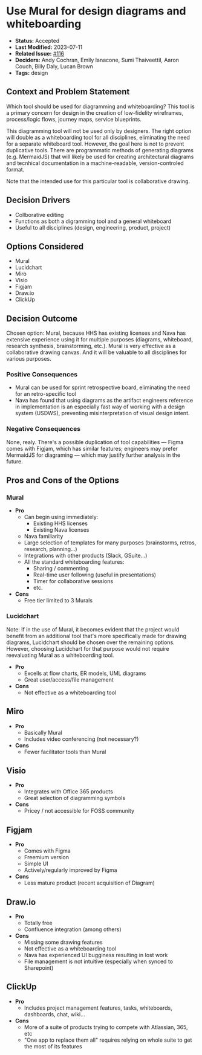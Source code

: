# Use Mural for design diagrams and whiteboarding

- **Status:** Accepted
- **Last Modified:** 2023-07-11 
- **Related Issue:** [#116](https://github.com/HHS/grants-equity/issues/116)
- **Deciders:** Andy Cochran, Emily Ianacone, Sumi Thaiveettil, Aaron Couch, Billy Daly, Lucan Brown
- **Tags:** design

## Context and Problem Statement

Which tool should be used for diagramming and whiteboarding? This tool is a primary concern for design in the creation of low-fidelity wireframes, process/logic flows, journey maps, service blueprints.

This diagramming tool will not be used only by designers. The right option will double as a whiteboarding tool for all disciplines, eliminating the need for a separate whiteboard tool. However, the goal here is not to prevent duplicative tools. There are programmatic methods of generating diagrams (e.g. MermaidJS) that will likely be used for creating architectural diagrams and tecnhical documentation in a machine-readable, version-controled format.

Note that the intended use for this particular tool is collaborative drawing.

## Decision Drivers <!-- RECOMMENDED -->

- Collborative editing
- Functions as both a digramming tool and a general whiteboard
- Useful to all disciplines (design, engineering, product, project)

## Options Considered

- Mural
- Lucidchart
- Miro
- Visio
- Figjam
- Draw.io
- ClickUp

## Decision Outcome <!-- REQUIRED -->

Chosen option: Mural, because HHS has existing licenses and Nava has extensive experience using it for multiple purposes (diagrams, whiteboard, research synthesis, brainstorming, etc.). Mural is very effective as a collaborative drawing canvas. And it will be valuable to all disciplines for various purposes.

### Positive Consequences <!-- OPTIONAL -->

- Mural can be used for sprint retrospective board, eliminating the need for an retro-specific tool
- Nava has found that using diagrams as the artifact engineers reference in implementation is an especially fast way of working with a design system (USDWS), preventing misinterpretation of visual design intent.

### Negative Consequences <!-- OPTIONAL -->

None, realy. There's a possible duplication of tool capabilities — Figma comes with Figjam, which has similar features; engineers may prefer MermaidJS for diagraming — which may justify further analysis in the future.

## Pros and Cons of the Options <!-- OPTIONAL -->

### Mural

- **Pro**
  - Can begin using immediately:
    - Existing HHS licenses
    - Existing Nava licenses
  - Nava familiarity
  - Large selection of templates for many purposes (brainstorms, retros, research, planning…)
  - Integrations with other products (Slack, GSuite…)
  - All the standard whiteboarding features:
    - Sharing / commenting
    - Real-time user following (useful in presentations)
    - Timer for collaborative sessions
    - etc.
- **Cons**
  - Free tier limited to 3 Murals

### Lucidchart

Note: If in the use of Mural, it becomes evident that the project would benefit from an additional tool that's more specifically made for drawing diagrams, Lucidchart should be chosen over the remaining options. However, choosing Lucidchart for that purpose would not require reevaluating Mural as a whiteboarding tool.

- **Pro**
  - Excells at flow charts, ER models, UML diagrams
  - Great user/access/file management
- **Cons**
  - Not effective as a whiteboarding tool

## Miro

- **Pro**
  - Basically Mural
  - Includes video conferencing (not necessary?)
- **Cons**
  - Fewer facilitator tools than Mural

## Visio

- **Pro**
  - Integrates with Office 365 products
  - Great selection of diagramming symbols
- **Cons**
  - Pricey / not accessible for FOSS community

## Figjam

- **Pro**
  - Comes with Figma
  - Freemium version
  - Simple UI
  - Actively/regularly improved by Figma
- **Cons**
  - Less mature product (recent acquisition of Diagram)

## Draw.io

- **Pro**
  - Totally free
  - Confluence integration (among others)
- **Cons**
  - Missing some drawing features
  - Not effective as a whiteboarding tool
  - Nava has experienced UI bugginess resulting in lost work
  - File management is not intuitive (especially when synced to Sharepoint)

## ClickUp

- **Pro**
  - Includes project management features, tasks, whiteboards, dashboards, chat, wiki… 
- **Cons**
  - More of a suite of products trying to compete with Atlassian, 365, etc
  - "One app to replace them all" requires relying on whole suite to get the most of its features
